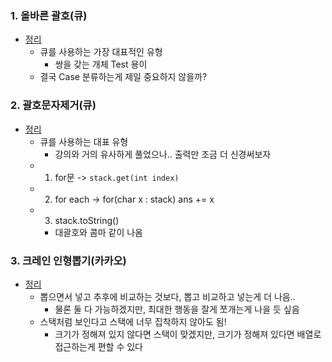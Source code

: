 ### 1. 올바른 괄호(큐)
- [정리](https://github.com/ssu18/TIL/blob/main/Problem%20Solving/Inflearn/Stack%26Queue/P1.md)
  - 큐를 사용하는 가장 대표적인 유형
    - 쌍을 갖는 개체 Test 용이
  - 결국 Case 분류하는게 제일 중요하지 않을까?

### 2. 괄호문자제거(큐)
- [정리](https://github.com/ssu18/TIL/blob/main/Problem%20Solving/Inflearn/Stack%26Queue/P2.md)
  - 큐를 사용하는 대표 유형
    - 강의와 거의 유사하게 풀었으나.. 출력만 조금 더 신경써보자
  - 1. for문 -> `stack.get(int index)` 
  - 2. for each -> for(char x : stack) ans += x
  - 3. stack.toString()
    - 대괄호와 콤마 같이 나옴

### 3. 크레인 인형뽑기(카카오)
- [정리](https://github.com/ssu18/TIL/blob/main/Problem%20Solving/Inflearn/Stack%26Queue/P3.md)
  - 뽑으면서 넣고 추후에 비교하는 것보다, 뽑고 비교하고 넣는게 더 나음..
    - 물론 둘 다 가능하겠지만, 최대한 행동을 잘게 쪼개는게 나을 듯 싶음
  - 스택처럼 보인다고 스택에 너무 집착하지 않아도 됨!
    - 크기가 정해져 있지 않다면 스택이 맞겠지만, 크기가 정해져 있다면 배열로 접근하는게 편할 수 있다